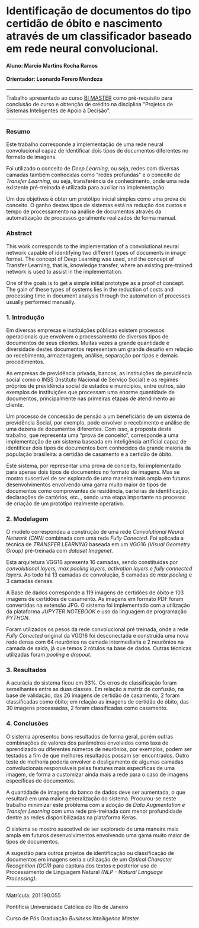 # Identificação de documentos do tipo certidão de óbito e nascimento através de um classificador baseado em rede neural convolucional.

#### Aluno: Marcio Martins Rocha Ramos
#### Orientador: Leonardo Forero Mendoza

---

Trabalho apresentado ao curso [BI MASTER](https://ica.puc-rio.ai/bi-master) como pré-requisito para conclusão de curso e obtenção de crédito na disciplina "Projetos de Sistemas Inteligentes de Apoio à Decisão".

---

### Resumo

Este trabalho corresponde a implementação de uma rede neural convolucional capaz de identificar dois tipos de documentos diferentes no formato de imagens. 

Foi utilizado o conceito de *Deep Learning*, ou seja, redes com diversas camadas também conhecidas como “redes profundas” e o conceito de *Transfer Learning*, ou seja, transferência de conhecimento, onde uma rede existente pré-treinada é utilizada para auxiliar na implementação.

Um dos objetivos é obter um protótipo inicial simples como uma prova de conceito. O ganho destes tipos de sistemas está na redução dos custos e tempo de processamento na análise de documentos através da automatização de processos geralmente realizados de forma manual. 


### Abstract 

This work corresponds to the implementation of a convolutional neural network capable of identifying two different types of documents in image format. The concept of Deep Learning was used, and the concept of Transfer Learning, that is, knowledge transfer, where an existing pre-trained network is used to assist in the implementation.

One of the goals is to get a simple initial prototype as a proof of concept. The gain of these types of systems lies in the reduction of costs and processing time in document analysis through the automation of processes usually performed manually.


### 1. Introdução

Em diversas empresas e instituições públicas existem processos operacionais que envolvem o processamento de diversos tipos de documentos de seus clientes. Muitas vezes a grande quantidade e diversidade destes documentos representam um grande desafio em relação ao recebimento, armazenagem, análise, separação por tipos e demais procedimentos.

As empresas de previdência privada, bancos, as instituições de previdência social como o INSS (Instituto Nacional de Serviço Social) e os regimes próprios de previdência social de estados e municípios, entre outros, são exemplos de instituições que processam uma enorme quantidade de documentos, principalmente nas primeiras etapas de atendimento ao cliente.

Um processo de concessão de pensão a um beneficiário de um sistema de previdência Social, por exemplo, pode envolver o recebimento e análise de uma dezena de documentos diferentes. Com isso, a proposta deste trabalho, que representa uma “prova de conceito”, corresponde a uma implementação de um sistema baseada em inteligência artificial capaz de identificar dois tipos de documentos bem conhecidos da grande maioria da população brasileira: a certidão de casamento e a certidão de óbito.

Este sistema, por representar uma prova de conceito, foi implementado para apenas dois tipos de documentos no formato de imagens. Mas se mostro suscetível de ser explorado de uma maneira mais ampla em futuros desenvolvimentos envolvendo uma gama muito maior de tipos de documentos como comprovantes de residência, carteiras de identificação, declarações de cartórios, etc.., sendo uma etapa importante no processo de criação de um protótipo realmente operativo. 


### 2. Modelagem

O modelo correspondeu a construção de uma rede *Convolutional Neural Network (CNN)* combinada com uma rede *Fully Conected*.  Foi aplicada a técnica de *TRANSFER LEARNING* baseada em um VGG16 *(Visual Geometry Group)* pré-treinada com *dataset Imagenet*.

Esta arquitetura VGG16 apresenta 16 camadas, sendo constituídas por *convolutional layers, max pooling layers, activation layers e fully connected layers*. Ao todo há 13 camadas de convolução, 5 camadas de *max pooling* e 3 camadas densas.

A Base de dados corresponde a 119 imagens de certidões de óbito e 103 imagens de certidões de casamento. As imagens em formato PDF foram convertidas na extensão JPG. O sistema foi implementado com a utilização da plataforma *JUPYTER NOTEBOOK* e uso da linguagem de programação *PYTHON*.

Foram utilizados os pesos da rede convolucional pré treinada, onde a rede *Fully Conected* original da VGG16 foi desconectada e construída uma nova rede densa com 64 neurônios na camada intermediaria e 2 neurônios na camada de saída, já que temos 2 rótulos na base de dados. Outras técnicas utilizadas foram *pooling* e *dropout*.


### 3. Resultados

A acurácia do sistema ficou em 93%. Os erros de classificação foram semelhantes entre as duas classes. Em relação a matriz de confusão, na base de validação, das 26 imagens de certidão de casamento, 2 foram classificadas como óbito; em relação as imagens de certidão de óbito, das 30 imagens processadas, 2 foram classificadas como casamento. 


### 4. Conclusões

O sistema apresentou bons resultados de forma geral, porém outras combinações de valores dos parâmetros envolvidos como taxa de aprendizado ou diferentes números de neurônios, por exemplos, podem ser testados a fim de que melhores resultados possam ser encontrados. Outro teste de melhoria poderia envolver o desligamento de algumas camadas convolucionais responsáveis pelas features mais específicas de uma imagem, de forma a customizar ainda mais a rede para o caso de imagens específicas de documentos.  

A quantidade de imagens do banco de dados deve ser aumentada, o que resultará em uma maior generalização do sistema. Procurou-se neste trabalho minimizar este problema com a adoção de *Data Augmentation e Transfer Learning* com uma rede pré-treinada com menor profundidade dentre as redes disponibilizadas na plataforma Keras.  

O sistema se mostro suscetível de ser explorado de uma maneira mais ampla em futuros desenvolvimentos envolvendo uma gama muito maior de tipos de documentos.

A sugestão para outros projetos de identificação ou classificação de documentos em imagens seria a utilização de um *Optical Character Recognition (OCR)* para captura dos textos e posterior uso de Processamento de Linguagem Natural *(NLP - Natural Language Processing)*.


---

Matrícula: 201.190.055

Pontifícia Universidade Católica do Rio de Janeiro

Curso de Pós Graduação *Business Intelligence Master*

